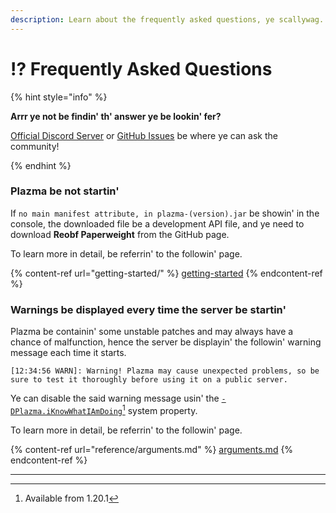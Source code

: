 ```yaml
---
description: Learn about the frequently asked questions, ye scallywag.
---
```


# ⁉️ Frequently Asked Questions

{% hint style="info" %}

**Arrr ye not be findin' th' answer ye be lookin' fer?**

[Official Discord Server](https://discord.gg/MmfC52K8A8) or [GitHub Issues](https://github.com/PlazmaMC/PlazmaBukkit/issues) be where ye can ask the community!

{% endhint %}

### Plazma be not startin'

If `no main manifest attribute, in plazma-(version).jar` be showin' in the console, the downloaded file be a development API file, and ye need to download **Reobf Paperweight** from the GitHub page.

To learn more in detail, be referrin' to the followin' page.

{% content-ref url="getting-started/" %}
[getting-started](getting-started#id-2)
{% endcontent-ref %}

### Warnings be displayed every time the server be startin'

Plazma be containin' some unstable patches and may always have a chance of malfunction, hence the server be displayin' the followin' warning message each time it starts.

```log
[12:34:56 WARN]: Warning! Plazma may cause unexpected problems, so be sure to test it thoroughly before using it on a public server.
```

Ye can disable the said warning message usin' the [`-DPlazma.iKnowWhatIAmDoing`](#user-content-fn-1)[^1] system property.

To learn more in detail, be referrin' to the followin' page.

{% content-ref url="reference/arguments.md" %}
[arguments.md](reference/arguments.md#plazma.iknowwhatiamdoing)
{% endcontent-ref %}

***

[^1]: Available from 1.20.1
